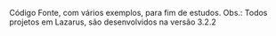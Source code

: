 Código Fonte, com vários exemplos, para fim de estudos.
Obs.: Todos projetos em Lazarus, são desenvolvidos na versão 3.2.2